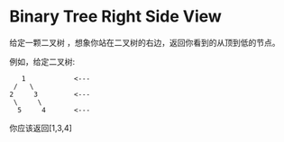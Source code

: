 # Binary Tree Right Side View

给定一颗二叉树 ，想象你站在二叉树的右边，返回你看到的从顶到低的节点。

例如，给定二叉树:

```
   1            <---
 /   \
2     3         <---
 \     \
  5     4       <---
```


你应该返回[1,3,4]